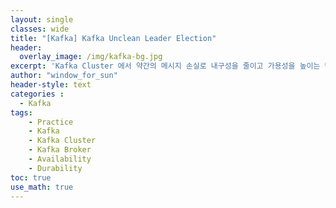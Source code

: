 ```yaml
--- 
layout: single
classes: wide
title: "[Kafka] Kafka Unclean Leader Election"
header:
  overlay_image: /img/kafka-bg.jpg
excerpt: 'Kafka Cluster 에서 약간의 메시지 손실로 내구성을 줄이고 가용성을 높이는 방법에 대해 알아보자'
author: "window_for_sun"
header-style: text
categories :
  - Kafka
tags:
    - Practice
    - Kafka
    - Kafka Cluster
    - Kafka Broker
    - Availability
    - Durability
toc: true
use_math: true
---  
```

